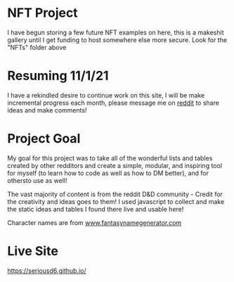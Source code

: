 # NFT Project
I have begun storing a few future NFT examples on here, this is a makeshit gallery until I get funding to host somewhere else more secure. Look for the "NFTs" folder above

# Resuming 11/1/21
I have a rekindled desire to continue work on this site, I will be make incremental progress each month, please message me on [reddit](https://www.reddit.com/user/seriousd6/) to share ideas and make comments!

# Project Goal
My goal for this project was to take all of the wonderful lists and tables created by other redditors and create a simple, modular, and inspiring tool for myself (to learn how to code as well as how to DM better), and for othersto use as well!

The vast majority of content is from the reddit D&D community - Credit for the creativity and ideas goes to them! I used javascript to collect and make the static ideas and tables I found there live and usable here! 

Character names are from www.fantasynamegenerator.com

# Live Site
https://seriousd6.github.io/
